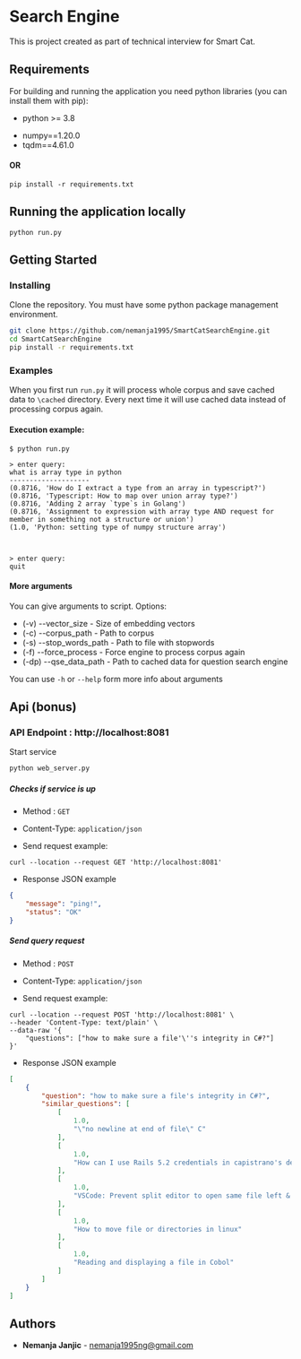 # Search Engine
This is project created as part of technical interview for Smart Cat.

## Requirements

For building and running the application you need python libraries (you can install them with pip):

* python >= 3.8

- numpy==1.20.0
- tqdm==4.61.0


#### OR
```shell
pip install -r requirements.txt
```

## Running the application locally

```shell
python run.py
```

## Getting Started

### Installing

Clone the repository. You must have some python package management environment.

```bash
git clone https://github.com/nemanja1995/SmartCatSearchEngine.git
cd SmartCatSearchEngine
pip install -r requirements.txt
```

### Examples
When you first run `run.py` it will process whole corpus and save cached data to `\cached` 
directory. Every next time it will use cached data instead of processing corpus again.

#### Execution example:
```text
$ python run.py

> enter query: 
what is array type in python
--------------------
(0.8716, 'How do I extract a type from an array in typescript?')
(0.8716, 'Typescript: How to map over union array type?')
(0.8716, 'Adding 2 array `type`s in Golang')
(0.8716, 'Assignment to expression with array type AND request for member in something not a structure or union')
(1.0, 'Python: setting type of numpy structure array')



> enter query: 
quit
```

#### More arguments
You can give arguments to script. Options:
* (-v) --vector_size - Size of embedding vectors
* (-c) --corpus_path - Path to corpus
* (-s) --stop_words_path - Path to file with stopwords
* (-f) --force_process - Force engine to process corpus again
* (-dp) --qse_data_path - Path to cached data for question search engine

You can use `-h` or `--help` form more info about arguments

## Api (bonus)

### API Endpoint : http://localhost:8081

Start service
```bash
python web_server.py
```

##### Checks if service is up
* Method : `GET`
* Content-Type: `application/json`
  
* Send request example:
```curl
curl --location --request GET 'http://localhost:8081'
```

* Response JSON example
```json
{
    "message": "ping!",
    "status": "OK"
}
```

##### Send query request
* Method : `POST`
* Content-Type: `application/json`
  
* Send request example:
```curl
curl --location --request POST 'http://localhost:8081' \
--header 'Content-Type: text/plain' \
--data-raw '{
    "questions": ["how to make sure a file'\''s integrity in C#?"]
}'
```

* Response JSON example
```json
[
	{
		"question": "how to make sure a file's integrity in C#?",
		"similar_questions": [
			[
				1.0,
				"\"no newline at end of file\" C"
			],
			[
				1.0,
				"How can I use Rails 5.2 credentials in capistrano's deploy.rb file?"
			],
			[
				1.0,
				"VSCode: Prevent split editor to open same file left & right"
			],
			[
				1.0,
				"How to move file or directories in linux"
			],
			[
				1.0,
				"Reading and displaying a file in Cobol"
			]
		]
	}
]
```

## Authors
* **Nemanja Janjic** - nemanja1995ng@gmail.com
